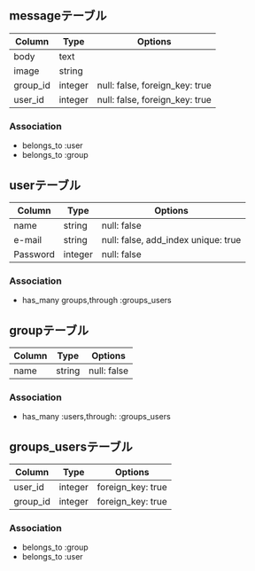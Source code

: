 ## messageテーブル

|Column|Type|Options|
|------|----|-------|
|body|text||
|image|string||
|group_id|integer|null: false, foreign_key: true|
|user_id|integer|null: false, foreign_key: true|

### Association
- belongs_to :user
- belongs_to :group

## userテーブル

|Column|Type|Options|
|------|----|-------|
|name|string|null: false|
|e-mail|string|null: false, add_index unique: true|
|Password|integer|null: false|
### Association
- has_many groups,through :groups_users

## groupテーブル

|Column|Type|Options|
|------|----|-------|
|name|string|null: false|

### Association
- has_many :users,through: :groups_users
## groups_usersテーブル

|Column|Type|Options|
|------|----|-------|
|user_id|integer|foreign_key: true|
|group_id|integer|foreign_key: true|

### Association
- belongs_to :group
- belongs_to :user